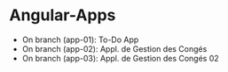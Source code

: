 # Angular-Apps

- On branch (app-01): To-Do App
- On branch (app-02): Appl. de Gestion des Congés
- On branch (app-03): Appl. de Gestion des Congés 02
